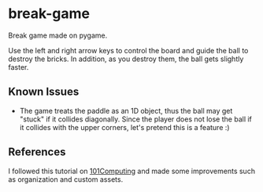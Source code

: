 # break-game

Break game made on pygame.

Use the left and right arrow keys to control the board and guide the ball to destroy the bricks.
In addition, as you destroy them, the ball gets slightly faster.

## Known Issues

- The game treats the paddle as an 1D object, thus the ball may get "stuck" if it collides diagonally. Since the player does not lose the ball if it collides with the upper corners, let's pretend this is a feature :)

## References

I followed this tutorial on [101Computing](https://www.101computing.net/breakout-tutorial-using-pygame-getting-started/) and made some improvements such as organization and custom assets.
